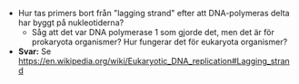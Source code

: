 - Hur tas primers bort från "lagging strand" efter att DNA-polymeras delta har byggt på nukleotiderna?
	- Såg att det var DNA polymerase 1 som gjorde det, men det är för prokaryota organismer? Hur fungerar det för eukaryota organismer?
- **Svar:** Se https://en.wikipedia.org/wiki/Eukaryotic_DNA_replication#Lagging_strand